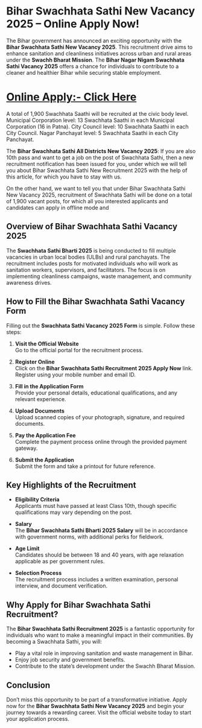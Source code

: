 # Bihar Swachhata Sathi New Vacancy 2025 – Online Apply Now!
The Bihar government has announced an exciting opportunity with the **Bihar Swachhata Sathi New Vacancy 2025**. This recruitment drive aims to enhance sanitation and cleanliness initiatives across urban and rural areas under the **Swachh Bharat Mission**. The **Bihar Nagar Nigam Swachhata Sathi Vacancy 2025** offers a chance for individuals to contribute to a cleaner and healthier Bihar while securing stable employment.
# [Online Apply:- Click Here](https://i.tajainfo.in/s/CWa56)
A total of 1,900 Swachhata Saathi will be recruited at the civic body level. Municipal Corporation level: 13 Swachhata Saathi in each Municipal Corporation (16 in Patna). City Council level: 10 Swachhata Saathi in each City Council. Nagar Panchayat level: 5 Swachhata Saathi in each City Panchayat.

The **Bihar Swachhata Sathi All Districts New Vacancy 2025**: If you are also 10th pass and want to get a job on the post of Swachhata Sathi, then a new recruitment notification has been issued for you, under which we will tell you about Bihar Swachhata Sathi New Recruitment 2025 with the help of this article, for which you have to stay with us.

On the other hand, we want to tell you that under Bihar Swachhata Sathi New Vacancy 2025, recruitment of Swachhata Sathi will be done on a total of 1,900 vacant posts, for which all you interested applicants and candidates can apply in offline mode and
## Overview of Bihar Swachhata Sathi Vacancy 2025

The **Swachhata Sathi Bharti 2025** is being conducted to fill multiple vacancies in urban local bodies (ULBs) and rural panchayats. The recruitment includes posts for motivated individuals who will work as sanitation workers, supervisors, and facilitators. The focus is on implementing cleanliness campaigns, waste management, and community awareness drives.

## How to Fill the Bihar Swachhata Sathi Vacancy Form

Filling out the **Swachhata Sathi Vacancy 2025 Form** is simple. Follow these steps:

1. **Visit the Official Website**  
   Go to the official portal for the recruitment process.  

2. **Register Online**  
   Click on the **Bihar Swachhata Sathi Recruitment 2025 Apply Now** link. Register using your mobile number and email ID.

3. **Fill in the Application Form**  
   Provide your personal details, educational qualifications, and any relevant experience.

4. **Upload Documents**  
   Upload scanned copies of your photograph, signature, and required documents.

5. **Pay the Application Fee**  
   Complete the payment process online through the provided payment gateway.

6. **Submit the Application**  
   Submit the form and take a printout for future reference.

## Key Highlights of the Recruitment

- **Eligibility Criteria**  
  Applicants must have passed at least Class 10th, though specific qualifications may vary depending on the post.  

- **Salary**  
  The **Bihar Swachhata Sathi Bharti 2025 Salary** will be in accordance with government norms, with additional perks for fieldwork.  

- **Age Limit**  
  Candidates should be between 18 and 40 years, with age relaxation applicable as per government rules.  

- **Selection Process**  
  The recruitment process includes a written examination, personal interview, and document verification.

## Why Apply for Bihar Swachhata Sathi Recruitment?

The **Bihar Swachhata Sathi Recruitment 2025** is a fantastic opportunity for individuals who want to make a meaningful impact in their communities. By becoming a Swachhata Sathi, you will:

- Play a vital role in improving sanitation and waste management in Bihar.
- Enjoy job security and government benefits.
- Contribute to the state’s development under the Swachh Bharat Mission.

## Conclusion

Don’t miss this opportunity to be part of a transformative initiative. Apply now for the **Bihar Swachhata Sathi New Vacancy 2025** and begin your journey towards a rewarding career. Visit the official website today to start your application process.
